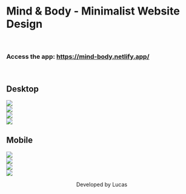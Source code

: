 # Mind & Body - Minimalist Website Design
<br />

### Access the app: https://mind-body.netlify.app/
<br />

## Desktop

<img src="src/assets/desktop-home.png" />

<br />

<img src="src/assets/desktop-nav.png" />

<br />

<img src="src/assets/desktop-classes.png" />

<br />

<img src="src/assets/desktop-about.png" />

<br />

## Mobile

<img align="center" src="src/assets/mobile-home.png" />

<br />

<img align="center" src="src/assets/mobile-nav.png" />

<br />

<img align="center" src="src/assets/mobile-classes.png" />

<br />

<img align="center" src="src/assets/mobile-about.png" />

<br />

<p align="center">Developed by Lucas</p>
